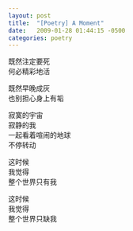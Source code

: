 ```yaml
---
layout: post
title:  "[Poetry] A Moment"
date:   2009-01-28 01:44:15 -0500
categories: poetry
---
```


既然注定要死\
何必精彩地活
 
既然早晚成灰\
也别担心身上有垢
 
寂寞的宇宙\
寂静的我\
一起看着喧闹的地球\
不停转动
 
这时候\
我觉得\
整个世界只有我
 
这时候\
我觉得\
整个世界只缺我
